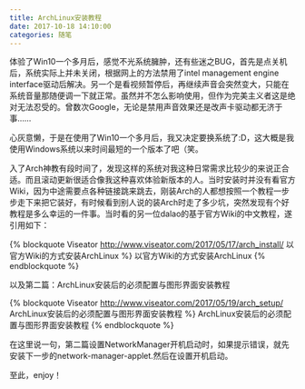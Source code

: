 ```yaml
---
title: ArchLinux安装教程
date: 2017-10-18 14:10:00
categories: 随笔
---
```

体验了Win10一个多月后，感觉不光系统臃肿，还有些迷之BUG，首先是点关机后，系统实际上并未关闭，根据网上的方法禁用了intel management engine interface驱动后解决。另一个是看视频暂停后，再继续声音会突然变大，只能在系统音量那随便调一下就正常。虽然并不怎么影响使用，但作为完美主义者这是绝对无法忍受的。曾数次Google，无论是禁用声音效果还是改声卡驱动都无济于事……

心灰意懒，于是在使用了Win10一个多月后，我又决定要换系统了:D，这大概是我使用Windows系统以来时间最短的一个版本了吧（笑。

入了Arch神教有段时间了，发现这样的系统对我这种日常需求比较少的来说正合适。而且滚动更新很适合像我这种喜欢体验新版本的人。当时安装时并没有看官方Wiki，因为中途需要点各种链接跳来跳去，刚装Arch的人都想按照一个教程一步步走下来把它装好，有时候看到别人说的装Arch时走了多少坑，突然发现有个好教程是多么幸运的一件事。当时看的另一位dalao的基于官方Wiki的中文教程，遂引用如下：

<!--more-->

{% blockquote Viseator http://www.viseator.com/2017/05/17/arch_install/ 以官方Wiki的方式安装ArchLinux %}
以官方Wiki的方式安装ArchLinux
{% endblockquote %}

以及第二篇：ArchLinux安装后的必须配置与图形界面安装教程

{% blockquote Viseator http://www.viseator.com/2017/05/19/arch_setup/ ArchLinux安装后的必须配置与图形界面安装教程 %}
ArchLinux安装后的必须配置与图形界面安装教程
{% endblockquote %}

在这里说一句，第二篇设置NetworkManager开机启动时，如果提示错误，就先安装下一步的network-manager-applet.然后在设置开机启动。

至此，enjoy！